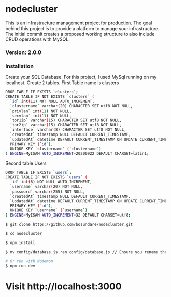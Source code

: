 # nodecluster

This is an Infrastructure management project for production. The goal behind this project is to provide a platform to 
manage your infrastructure. The initial commit creates a proposed working structure to also include CRUD operations 
with MySQL. 
### Version: 2.0.0

### Installation
Create your SQL Database. For this project, I used MySql running on my localhost.
Create 2 tables. 
First Table name is clusters
```sh
DROP TABLE IF EXISTS `clusters`;
CREATE TABLE IF NOT EXISTS `clusters` (
  `id` int(11) NOT NULL AUTO_INCREMENT,
  `clustername` varchar(20) CHARACTER SET utf8 NOT NULL,
  `privlan` int(11) NOT NULL,
  `secvlan` int(11) NOT NULL,
  `tor1ip` varchar(15) CHARACTER SET utf8 NOT NULL,
  `tor2ip` varchar(15) CHARACTER SET utf8 NOT NULL,
  `interface` varchar(8) CHARACTER SET utf8 NOT NULL,
  `createdAt` timestamp NULL DEFAULT CURRENT_TIMESTAMP,
  `updatedAt` datetime DEFAULT CURRENT_TIMESTAMP ON UPDATE CURRENT_TIMESTAMP,
  PRIMARY KEY (`id`),
  UNIQUE KEY `clustername` (`clustername`)
) ENGINE=MyISAM AUTO_INCREMENT=20200922 DEFAULT CHARSET=latin1;
```

Second table Users
```sh
DROP TABLE IF EXISTS `users`;
CREATE TABLE IF NOT EXISTS `users` (
  `id` int(6) NOT NULL AUTO_INCREMENT,
  `username` varchar(20) NOT NULL,
  `password` varchar(255) NOT NULL,
  `createdAt` timestamp NULL DEFAULT CURRENT_TIMESTAMP,
  `UpdatedAt` datetime DEFAULT CURRENT_TIMESTAMP ON UPDATE CURRENT_TIMESTAMP,
  PRIMARY KEY (`id`),
  UNIQUE KEY `username` (`username`)
) ENGINE=MyISAM AUTO_INCREMENT=32 DEFAULT CHARSET=utf8;
```
```sh
$ git clone https://github.com/bosundare/nodecluster.git
```
```sh
$ cd nodecluster
```
```sh
$ npm install
```
```sh
$ mv config/database.js.ren config/database.js // Ensure you rename the file to a js file and edit your database connection parameters
```

```sh
# Or run with Nodemon
$ npm run dev
```

# Visit http://localhost:3000



